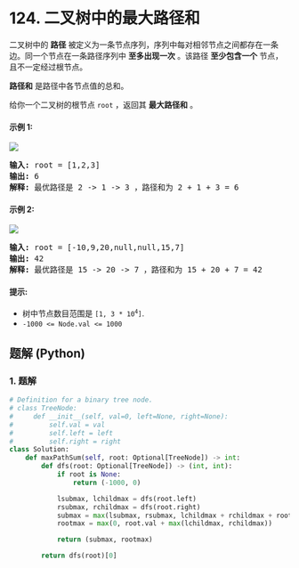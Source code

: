 # 124. 二叉树中的最大路径和
二叉树中的 **路径** 被定义为一条节点序列，序列中每对相邻节点之间都存在一条边。同一个节点在一条路径序列中 **至多出现一次** 。该路径 **至少包含一个** 节点，且不一定经过根节点。

**路径和** 是路径中各节点值的总和。

给你一个二叉树的根节点 `root` ，返回其 **最大路径和** 。

#### 示例 1:
![](https://assets.leetcode.com/uploads/2020/10/13/exx1.jpg)
<pre>
<strong>输入:</strong> root = [1,2,3]
<strong>输出:</strong> 6
<strong>解释:</strong> 最优路径是 2 -> 1 -> 3 ，路径和为 2 + 1 + 3 = 6
</pre>

#### 示例 2:
![](https://assets.leetcode.com/uploads/2020/10/13/exx2.jpg)
<pre>
<strong>输入:</strong> root = [-10,9,20,null,null,15,7]
<strong>输出:</strong> 42
<strong>解释:</strong> 最优路径是 15 -> 20 -> 7 ，路径和为 15 + 20 + 7 = 42
</pre>

#### 提示:
* 树中节点数目范围是 <code>[1, 3 * 10<sup>4</sup>]</code>.
* `-1000 <= Node.val <= 1000`

## 题解 (Python)

### 1. 题解
```Python
# Definition for a binary tree node.
# class TreeNode:
#     def __init__(self, val=0, left=None, right=None):
#         self.val = val
#         self.left = left
#         self.right = right
class Solution:
    def maxPathSum(self, root: Optional[TreeNode]) -> int:
        def dfs(root: Optional[TreeNode]) -> (int, int):
            if root is None:
                return (-1000, 0)

            lsubmax, lchildmax = dfs(root.left)
            rsubmax, rchildmax = dfs(root.right)
            submax = max(lsubmax, rsubmax, lchildmax + rchildmax + root.val)
            rootmax = max(0, root.val + max(lchildmax, rchildmax))

            return (submax, rootmax)

        return dfs(root)[0]
```
